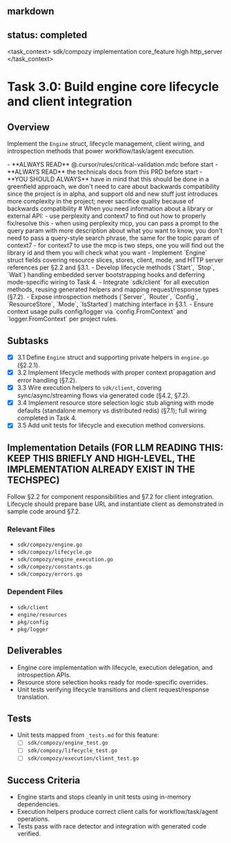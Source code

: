 
## markdown

## status: completed

<task_context>
<domain>sdk/compozy</domain>
<type>implementation</type>
<scope>core_feature</scope>
<complexity>high</complexity>
<dependencies>http_server</dependencies>
</task_context>

# Task 3.0: Build engine core lifecycle and client integration

## Overview

Implement the `Engine` struct, lifecycle management, client wiring, and introspection methods that power workflow/task/agent execution.

<critical>
- **ALWAYS READ** @.cursor/rules/critical-validation.mdc before start
- **ALWAYS READ** the technicals docs from this PRD before start
- **YOU SHOULD ALWAYS** have in mind that this should be done in a greenfield approach, we don't need to care about backwards compatibility since the project is in alpha, and support old and new stuff just introduces more complexity in the project; never sacrifice quality because of backwards compatibility
</critical>

<research>
# When you need information about a library or external API:
- use perplexity and context7 to find out how to properly fix/resolve this
- when using perplexity mcp, you can pass a prompt to the query param with more description about what you want to know, you don't need to pass a query-style search phrase, the same for the topic param of context7
- for context7 to use the mcp is two steps, one you will find out the library id and them you will check what you want
</research>

<requirements>
- Implement `Engine` struct fields covering resource slices, stores, client, mode, and HTTP server references per §2.2 and §3.1.
- Develop lifecycle methods (`Start`, `Stop`, `Wait`) handling embedded server bootstrapping hooks and deferring mode-specific wiring to Task 4.
- Integrate `sdk/client` for all execution methods, reusing generated helpers and mapping request/response types (§7.2).
- Expose introspection methods (`Server`, `Router`, `Config`, `ResourceStore`, `Mode`, `IsStarted`) matching interface in §3.1.
- Ensure context usage pulls config/logger via `config.FromContext` and `logger.FromContext` per project rules.
</requirements>

## Subtasks

- [x] 3.1 Define `Engine` struct and supporting private helpers in `engine.go` (§2.2.1).
- [x] 3.2 Implement lifecycle methods with proper context propagation and error handling (§7.2).
- [x] 3.3 Wire execution helpers to `sdk/client`, covering sync/async/streaming flows via generated code (§4.2, §7.2).
- [x] 3.4 Implement resource store selection logic stub aligning with mode defaults (standalone memory vs distributed redis) (§7.1); full wiring completed in Task 4.
- [x] 3.5 Add unit tests for lifecycle and execution method conversions.

## Implementation Details (**FOR LLM READING THIS: KEEP THIS BRIEFLY AND HIGH-LEVEL, THE IMPLEMENTATION ALREADY EXIST IN THE TECHSPEC**)

Follow §2.2 for component responsibilities and §7.2 for client integration. Lifecycle should prepare base URL and instantiate client as demonstrated in sample code around §7.2.

### Relevant Files

- `sdk/compozy/engine.go`
- `sdk/compozy/lifecycle.go`
- `sdk/compozy/engine_execution.go`
- `sdk/compozy/constants.go`
- `sdk/compozy/errors.go`

### Dependent Files

- `sdk/client`
- `engine/resources`
- `pkg/config`
- `pkg/logger`

## Deliverables

- Engine core implementation with lifecycle, execution delegation, and introspection APIs.
- Resource store selection hooks ready for mode-specific overrides.
- Unit tests verifying lifecycle transitions and client request/response translation.

## Tests

- Unit tests mapped from `_tests.md` for this feature:
  - [ ] `sdk/compozy/engine_test.go`
  - [ ] `sdk/compozy/lifecycle_test.go`
  - [ ] `sdk/compozy/execution/client_test.go`

## Success Criteria

- Engine starts and stops cleanly in unit tests using in-memory dependencies.
- Execution helpers produce correct client calls for workflow/task/agent operations.
- Tests pass with race detector and integration with generated code verified.
